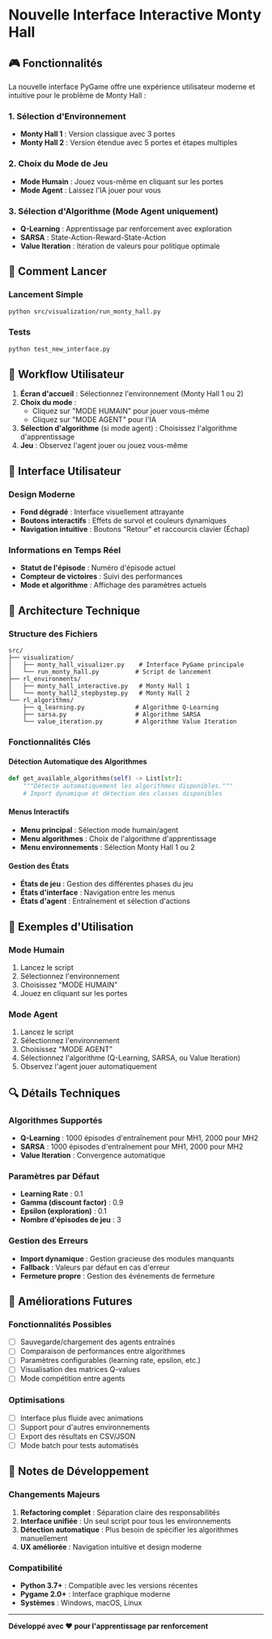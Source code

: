 # Nouvelle Interface Interactive Monty Hall

## 🎮 Fonctionnalités

La nouvelle interface PyGame offre une expérience utilisateur moderne et intuitive pour le problème de Monty Hall :

### 1. **Sélection d'Environnement**
- **Monty Hall 1** : Version classique avec 3 portes
- **Monty Hall 2** : Version étendue avec 5 portes et étapes multiples

### 2. **Choix du Mode de Jeu**
- **Mode Humain** : Jouez vous-même en cliquant sur les portes
- **Mode Agent** : Laissez l'IA jouer pour vous

### 3. **Sélection d'Algorithme** (Mode Agent uniquement)
- **Q-Learning** : Apprentissage par renforcement avec exploration
- **SARSA** : State-Action-Reward-State-Action
- **Value Iteration** : Itération de valeurs pour politique optimale

## 🚀 Comment Lancer

### Lancement Simple
```bash
python src/visualization/run_monty_hall.py
```

### Tests
```bash
python test_new_interface.py
```

## 🎯 Workflow Utilisateur

1. **Écran d'accueil** : Sélectionnez l'environnement (Monty Hall 1 ou 2)
2. **Choix du mode** : 
   - Cliquez sur "MODE HUMAIN" pour jouer vous-même
   - Cliquez sur "MODE AGENT" pour l'IA
3. **Sélection d'algorithme** (si mode agent) : Choisissez l'algorithme d'apprentissage
4. **Jeu** : Observez l'agent jouer ou jouez vous-même

## 🎨 Interface Utilisateur

### Design Moderne
- **Fond dégradé** : Interface visuellement attrayante
- **Boutons interactifs** : Effets de survol et couleurs dynamiques
- **Navigation intuitive** : Boutons "Retour" et raccourcis clavier (Échap)

### Informations en Temps Réel
- **Statut de l'épisode** : Numéro d'épisode actuel
- **Compteur de victoires** : Suivi des performances
- **Mode et algorithme** : Affichage des paramètres actuels

## 🔧 Architecture Technique

### Structure des Fichiers
```
src/
├── visualization/
│   ├── monty_hall_visualizer.py    # Interface PyGame principale
│   └── run_monty_hall.py          # Script de lancement
├── rl_environments/
│   ├── monty_hall_interactive.py   # Monty Hall 1
│   └── monty_hall2_stepbystep.py   # Monty Hall 2
└── rl_algorithms/
    ├── q_learning.py              # Algorithme Q-Learning
    ├── sarsa.py                   # Algorithme SARSA
    └── value_iteration.py         # Algorithme Value Iteration
```

### Fonctionnalités Clés

#### Détection Automatique des Algorithmes
```python
def get_available_algorithms(self) -> List[str]:
    """Détecte automatiquement les algorithmes disponibles."""
    # Import dynamique et détection des classes disponibles
```

#### Menus Interactifs
- **Menu principal** : Sélection mode humain/agent
- **Menu algorithmes** : Choix de l'algorithme d'apprentissage
- **Menu environnements** : Sélection Monty Hall 1 ou 2

#### Gestion des États
- **États de jeu** : Gestion des différentes phases du jeu
- **États d'interface** : Navigation entre les menus
- **États d'agent** : Entraînement et sélection d'actions

## 🎯 Exemples d'Utilisation

### Mode Humain
1. Lancez le script
2. Sélectionnez l'environnement
3. Choisissez "MODE HUMAIN"
4. Jouez en cliquant sur les portes

### Mode Agent
1. Lancez le script
2. Sélectionnez l'environnement
3. Choisissez "MODE AGENT"
4. Sélectionnez l'algorithme (Q-Learning, SARSA, ou Value Iteration)
5. Observez l'agent jouer automatiquement

## 🔍 Détails Techniques

### Algorithmes Supportés
- **Q-Learning** : 1000 épisodes d'entraînement pour MH1, 2000 pour MH2
- **SARSA** : 1000 épisodes d'entraînement pour MH1, 2000 pour MH2
- **Value Iteration** : Convergence automatique

### Paramètres par Défaut
- **Learning Rate** : 0.1
- **Gamma (discount factor)** : 0.9
- **Epsilon (exploration)** : 0.1
- **Nombre d'épisodes de jeu** : 3

### Gestion des Erreurs
- **Import dynamique** : Gestion gracieuse des modules manquants
- **Fallback** : Valeurs par défaut en cas d'erreur
- **Fermeture propre** : Gestion des événements de fermeture

## 🚀 Améliorations Futures

### Fonctionnalités Possibles
- [ ] Sauvegarde/chargement des agents entraînés
- [ ] Comparaison de performances entre algorithmes
- [ ] Paramètres configurables (learning rate, epsilon, etc.)
- [ ] Visualisation des matrices Q-values
- [ ] Mode compétition entre agents

### Optimisations
- [ ] Interface plus fluide avec animations
- [ ] Support pour d'autres environnements
- [ ] Export des résultats en CSV/JSON
- [ ] Mode batch pour tests automatisés

## 📝 Notes de Développement

### Changements Majeurs
1. **Refactoring complet** : Séparation claire des responsabilités
2. **Interface unifiée** : Un seul script pour tous les environnements
3. **Détection automatique** : Plus besoin de spécifier les algorithmes manuellement
4. **UX améliorée** : Navigation intuitive et design moderne

### Compatibilité
- **Python 3.7+** : Compatible avec les versions récentes
- **Pygame 2.0+** : Interface graphique moderne
- **Systèmes** : Windows, macOS, Linux

---

**Développé avec ❤️ pour l'apprentissage par renforcement** 